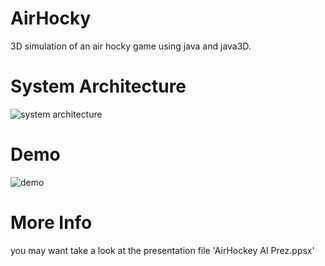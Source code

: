 # AirHocky

3D simulation of an air hocky game using java and java3D.



# System Architecture

![system architecture](https://raw.githubusercontent.com/bhlshrf/AirHocky/master/sysArc.jpg)



# Demo

![demo](https://raw.githubusercontent.com/bhlshrf/AirHocky/master/demo.gif)



# More Info

 you may want take a look at the presentation file 'AirHockey AI Prez.ppsx'



 

